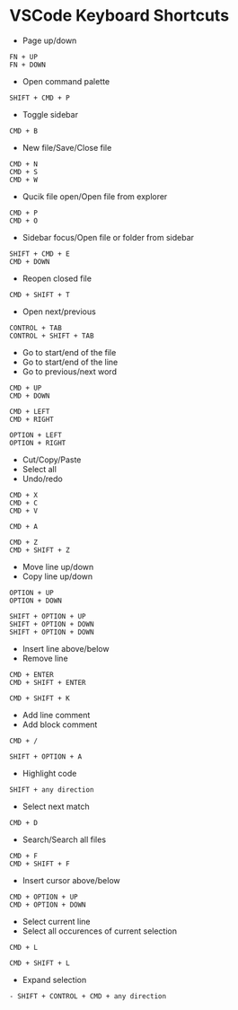 # VSCode Keyboard Shortcuts

- Page up/down

```
FN + UP
FN + DOWN
```

- Open command palette 

```
SHIFT + CMD + P
```

- Toggle sidebar

```
CMD + B
```

- New file/Save/Close file

```
CMD + N
CMD + S
CMD + W
```

- Qucik file open/Open file from explorer

```
CMD + P
CMD + O
```

- Sidebar focus/Open file or folder from sidebar

```
SHIFT + CMD + E
CMD + DOWN
```

- Reopen closed file

```
CMD + SHIFT + T
```

- Open next/previous

```
CONTROL + TAB
CONTROL + SHIFT + TAB
```

- Go to start/end of the file
- Go to start/end of the line
- Go to previous/next word

```
CMD + UP
CMD + DOWN

CMD + LEFT
CMD + RIGHT

OPTION + LEFT
OPTION + RIGHT
```

- Cut/Copy/Paste
- Select all
- Undo/redo

```
CMD + X
CMD + C
CMD + V

CMD + A

CMD + Z
CMD + SHIFT + Z
```

- Move line up/down
- Copy line up/down

```
OPTION + UP
OPTION + DOWN

SHIFT + OPTION + UP
SHIFT + OPTION + DOWN
SHIFT + OPTION + DOWN
```

- Insert line above/below
- Remove line

```
CMD + ENTER
CMD + SHIFT + ENTER

CMD + SHIFT + K
```

- Add line comment
- Add block comment

```
CMD + /

SHIFT + OPTION + A
```

- Highlight code

```
SHIFT + any direction
```

- Select next match

```
CMD + D
```

- Search/Search all files

```
CMD + F
CMD + SHIFT + F
```

- Insert cursor above/below

```
CMD + OPTION + UP
CMD + OPTION + DOWN
```

- Select current line
- Select all occurences of current selection

```
CMD + L

CMD + SHIFT + L
```

- Expand selection

```
- SHIFT + CONTROL + CMD + any direction
```

